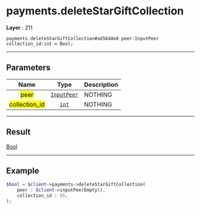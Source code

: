 # payments.deleteStarGiftCollection

**Layer** : 211

```tl
payments.deleteStarGiftCollection#ad5648e8 peer:InputPeer collection_id:int = Bool;
```

---

## Parameters

| Name | Type | Description |
| :---: | :---: | :--- |
| <mark>peer</mark> | [`InputPeer`](type/InputPeer) | NOTHING |
| <mark>collection_id</mark> | [`int`](type/int) | NOTHING |

---

## Result

[Bool](type/Bool)

---

## Example

```php
$bool = $client->payments->deleteStarGiftCollection(
	peer : $client->inputPeerEmpty(),
	collection_id : 85,
);
```
